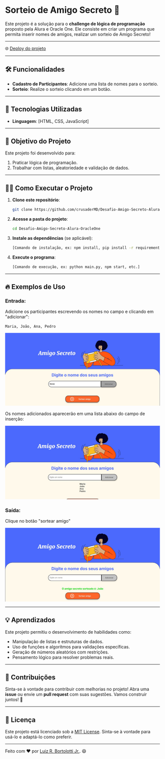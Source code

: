 # Sorteio de Amigo Secreto 🎁

Este projeto é a solução para o **challenge de lógica de programação** proposto pela Alura e Oracle One. Ele consiste em criar um programa que permita inserir nomes de amigos, realizar um sorteio de Amigo Secreto!

---

🌐 [Deploy do projeto](https://desafio-amigo-secreto-alura-oracle-one.vercel.app)

---

## 🛠️ Funcionalidades

- **Cadastro de Participantes**: Adicione uma lista de nomes para o sorteio.
- **Sorteio**: Realize o sorteio clicando em um botão.

---

## 🚀 Tecnologias Utilizadas

- **Linguagem**: [HTML, CSS, JavaScript]

---

## 🎯 Objetivo do Projeto

Este projeto foi desenvolvido para:

1. Praticar lógica de programação.
2. Trabalhar com listas, aleatoriedade e validação de dados.

---

## 🧑‍💻 Como Executar o Projeto

1. **Clone este repositório**:
   ```bash
   git clone https://github.com/crusaderMD/Desafio-Amigo-Secreto-Alura-OracleOne
   ```
2. **Acesse a pasta do projeto**:
   ```bash
   cd Desafio-Amigo-Secreto-Alura-OracleOne
   ```
3. **Instale as dependências** (se aplicável):
   ```bash
   [Comando de instalação, ex: npm install, pip install -r requirements.txt, etc.]
   ```
4. **Execute o programa**:
   ```bash
   [Comando de execução, ex: python main.py, npm start, etc.]
   ```

---

## 🔥 Exemplos de Uso

### Entrada:
Adicione os participantes escrevendo os nomes no campo e clicando em "adicionar":
```text
Maria, João, Ana, Pedro
```
![Adicionando os nomes dos participantes](assets/img_readme/inserção_de_nomes.jpg)

Os nomes adicionados aparecerão em uma lista abaixo do campo de inserção: 

![Lista de nomes inseridos](assets/img_readme/lista_de_nomes.jpg)

### Saída:

Clique no botão "sortear amigo"

![Sorteando os amigos](assets/img_readme/amigo_sorteado.jpg)

---

## 💡 Aprendizados

Este projeto permitiu o desenvolvimento de habilidades como:

- Manipulação de listas e estruturas de dados.
- Uso de funções e algoritmos para validações específicas.
- Geração de números aleatórios com restrições.
- Pensamento lógico para resolver problemas reais.

---

## 🤝 Contribuições

Sinta-se à vontade para contribuir com melhorias no projeto! Abra uma **issue** ou envie um **pull request** com suas sugestões. Vamos construir juntos! 🚀

---

## 📜 Licença

Este projeto está licenciado sob a [MIT License](LICENSE). Sinta-se à vontade para usá-lo e adaptá-lo como preferir.

---

Feito com ❤️ por [Luiz R. Bortolotti Jr.](https://github.com/crusaderMD). 😄


